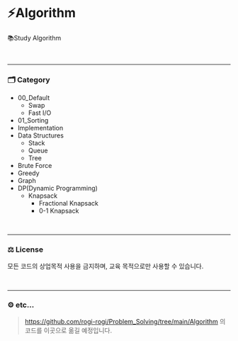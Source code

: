 # ⚡Algorithm

📚Study Algorithm

<br><hr/>

### 🗂️ Category
+ 00_Default
  + Swap
  + Fast I/O
+ 01_Sorting
+ Implementation
+ Data Structures
  + Stack
  + Queue
  + Tree
+ Brute Force
+ Greedy
+ Graph
+ DP(Dynamic Programming)
  + Knapsack
    + Fractional Knapsack
    + 0-1 Knapsack



<br><hr/>

### ⚖️ License

모든 코드의 상업목적 사용을 금지하며, 교육 목적으로만 사용할 수 있습니다.

<br><hr/>

### ⚙️ etc...

> https://github.com/rogi-rogi/Problem_Solving/tree/main/Algorithm 의 코드를 이곳으로 옮길 예정입니다.
> 
